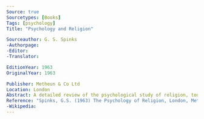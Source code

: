 ```yaml
---
Source: true
Sourcetypes: [Books]
Tags: [psychology]
Title: "Psychology and Religion"

Sourceauthor: G. S. Spinks
-Authorpage:
-Editor:
-Translator:

EditionYear: 1963
OriginalYear: 1963

Publisher: Metheun & Co Ltd
Location: London
Abstract: A detailed review of the psychological study of religion, touching on the theories of Freud and Jung, and exploring the psychology of prayer, worship, and mystical experiences.
Reference: "Spinks, G.S. (1963) The Psychology of Religion, London, Methuen & Co Ltd."
-Wikipedia:
---
```

